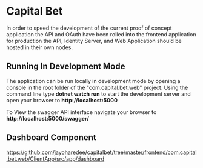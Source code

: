 # Capital Bet 

In order to speed the development of the current proof of concept application the API and OAuth have been rolled into the frontend application 
for production the API, Identity Server, and Web Application should be hosted in their own nodes. 

## Running In Development Mode

The application can be run locally in development mode by opening a console in the root folder of the "com.capital.bet.web" project.
Using the command line type **dotnet watch run** to start the development server and open your browser to **http://localhost:5000**
 
 To View the swagger API interface navigate your browser to **http://localhost:5000/swagger/**


## Dashboard Component
https://github.com/jayoharedee/capitalbet/tree/master/frontend/com.capital.bet.web/ClientApp/src/app/dashboard



